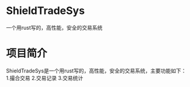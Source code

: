 # ShieldTradeSys
一个用rust写的，高性能，安全的交易系统
# 项目简介
ShieldTradeSys是一个用rust写的，高性能，安全的交易系统，主要功能如下：
1.撮合交易
2.交易记录
3.交易统计

